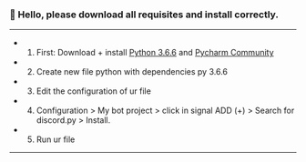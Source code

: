 ###  👋 Hello, please download all requisites and install correctly.
---- 

* 1. First: Download + install [Python 3.6.6](https://www.python.org/downloads/release/python-366/) and [Pycharm Community](https://www.jetbrains.com/pt-br/pycharm/download/)

* 2. Create new file python with dependencies py 3.6.6

* 3. Edit the configuration of ur file

* 4. Configuration > My bot project > click in signal ADD (+) >
     Search for discord.py > Install.

* 5. Run ur file  

----
